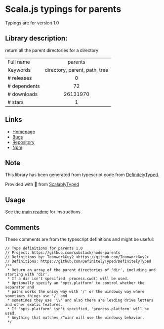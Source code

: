 
# Scala.js typings for parents

Typings are for version 1.0

## Library description:
return all the parent directories for a directory

|                    |                 |
| ------------------ | :-------------: |
| Full name          | parents |
| Keywords           | directory, parent, path, tree |
| # releases         | 0 |
| # dependents       | 72 |
| # downloads        | 26131970 |
| # stars            | 1 |

## Links
- [Homepage](https://github.com/substack/node-parents)
- [Bugs](https://github.com/substack/node-parents/issues)
- [Repository](https://github.com/substack/node-parents)
- [Npm](https://www.npmjs.com/package/parents)
    


## Note
This library has been generated from typescript code from [DefinitelyTyped](https://definitelytyped.org).

Provided with :purple_heart: from [ScalablyTyped](https://github.com/oyvindberg/ScalablyTyped)

## Usage
See [the main readme](../../readme.md) for instructions.

## Comments

These comments are from the typescript definitions and might be useful:
```
// Type definitions for parents 1.0
// Project: https://github.com/substack/node-parents
// Definitions by: TeamworkGuy2 <https://github.com/TeamworkGuy2>
// Definitions: https://github.com/DefinitelyTyped/DefinitelyTyped
/**
 * Return an array of the parent directories of 'dir', including and starting with 'dir'.
 * If a dir isn't specified, process.cwd() will be used.
 * Optionally specify an 'opts.platform' to control whether the separator and
 * paths works the unixy way with '/' or the windowsy way where sometimes things use '/' and
 * sometimes they use '\\' and also there are leading drive letters and other exotic features.
 * If 'opts.platform' isn't specified, 'process.platform' will be used.
 * Anything that matches /^win/ will use the windowsy behavior.
 */

```

